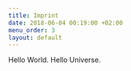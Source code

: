 ```yaml
---
title: Imprint
date: 2018-06-04 00:19:00 +02:00
menu_order: 3
layout: default
---
```


Hello World. Hello Universe.